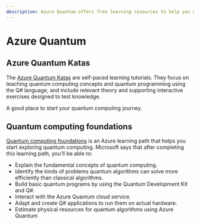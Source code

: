 ```yaml
---
description: Azure Quantum offers free learning resources to help you get quantum ready.
---
```


# Azure Quantum

## Azure Quantum Katas

The [Azure Quantum Katas](https://quantum.microsoft.com/en-us/experience/quantum-katas) are self-paced learning tutorials. They focus on teaching quantum computing concepts and quantum programming using the Q# language, and include relevant theory and supporting interactive exercises designed to test knowledge.

A good place to start your quantum computing journey.

## Quantum computing foundations

​[Quantum computing foundations](https://learn.microsoft.com/en-us/training/paths/quantum-computing-fundamentals/) is an Azure learning path that helps you start exploring quantum computing. Microsoft says that after completing this learning path, you'll be able to:

* Explain the fundamental concepts of quantum computing.
* Identify the kinds of problems quantum algorithms can solve more efficiently than classical algorithms.
* Build basic quantum programs by using the Quantum Development Kit and Q#.
* Interact with the Azure Quantum cloud service.
* Adapt and create Q# applications to run them on actual hardware.
* Estimate physical resources for quantum algorithms using Azure Quantum

